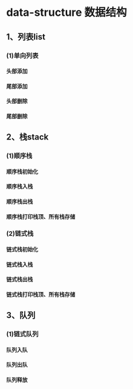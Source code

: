 # data-structure 数据结构
  
## 1、列表list  
### (1)单向列表
#### 头部添加  
#### 尾部添加  
#### 头部删除  
#### 尾部删除  
## 2、栈stack  
### (1)顺序栈
#### 顺序栈初始化   
#### 顺序栈入栈  
#### 顺序栈出栈
#### 顺序栈打印栈顶、所有栈存储
### (2)链式栈    
#### 链式栈初始化
#### 链式栈入栈  
#### 链式栈出栈
#### 链式栈打印栈顶、所有栈存储
## 3、队列
### (1)链式队列
#### 队列入队  
#### 队列出队  
#### 队列释放 